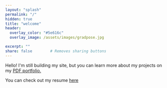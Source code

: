 ```yaml
---
layout: "splash"
permalink: "/"
hidden: true
title: "welcome"
header:
  overlay_color: "#5e616c"
  overlay_image: /assets/images/gradpose.jpg

excerpt: ""
share: false        # Removes sharing buttons
---
```


Hello! I'm still building my site, but you can learn more about my projects on my [PDF portfolio.](/portfolio.pdf) 

You can check out my resume [here](/resume.pdf) 

<!-- <a href="/portfolio">
  ![banner](\..\assets\images\homebanners\portfolio.jpg){:class="img-responsive"}
</a>

<a href="/bloghome">
  ![banner](\..\assets\images\homebanners\blog.jpg){:class="img-responsive"}
</a>

<a href="{{ '/about/' | relative_url }}">About</a> -->
  <!-- ![banner](\..\assets\images\homebanners\about.jpg){:class="img-responsive"}
</a> -->

<!-- <a href="/content/pages/about">
  ![banner](\..\assets\images\homebanners\about.jpg){:class="img-responsive"}
</a>  -->


